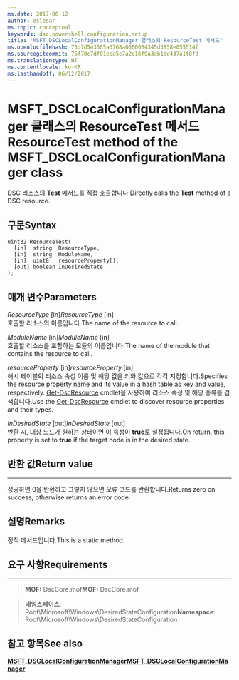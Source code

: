 ```yaml
---
ms.date: 2017-06-12
author: eslesar
ms.topic: conceptual
keywords: dsc,powershell,configuration,setup
title: "MSFT_DSCLocalConfigurationManager 클래스의 ResourceTest 메서드"
ms.openlocfilehash: 73d7d543505a3768a0660084345d3858e055514f
ms.sourcegitcommit: 75f70c7df01eea5e7a2c16f9a3ab1dd437a1f8fd
ms.translationtype: HT
ms.contentlocale: ko-KR
ms.lasthandoff: 06/12/2017
---
```

# <a name="resourcetest-method-of-the-msftdsclocalconfigurationmanager-class"></a><span data-ttu-id="6cd20-103">MSFT_DSCLocalConfigurationManager 클래스의 ResourceTest 메서드</span><span class="sxs-lookup"><span data-stu-id="6cd20-103">ResourceTest method of the MSFT_DSCLocalConfigurationManager class</span></span>

<span data-ttu-id="6cd20-104">DSC 리소스의 **Test** 메서드를 직접 호출합니다.</span><span class="sxs-lookup"><span data-stu-id="6cd20-104">Directly calls the **Test** method of a DSC resource.</span></span>

<a name="syntax"></a><span data-ttu-id="6cd20-105">구문</span><span class="sxs-lookup"><span data-stu-id="6cd20-105">Syntax</span></span>
------

```mof
uint32 ResourceTest(
  [in]  string  ResourceType,
  [in]  string  ModuleName,
  [in]  uint8   resourceProperty[],
  [out] boolean InDesiredState
);
```

<a name="parameters"></a><span data-ttu-id="6cd20-106">매개 변수</span><span class="sxs-lookup"><span data-stu-id="6cd20-106">Parameters</span></span>
----------

<span data-ttu-id="6cd20-107">*ResourceType* \[in\]</span><span class="sxs-lookup"><span data-stu-id="6cd20-107">*ResourceType* \[in\]</span></span>  
<span data-ttu-id="6cd20-108">호출할 리소스의 이름입니다.</span><span class="sxs-lookup"><span data-stu-id="6cd20-108">The name of the resource to call.</span></span>

<span data-ttu-id="6cd20-109">*ModuleName* \[in\]</span><span class="sxs-lookup"><span data-stu-id="6cd20-109">*ModuleName* \[in\]</span></span>  
<span data-ttu-id="6cd20-110">호출할 리소스를 포함하는 모듈의 이름입니다.</span><span class="sxs-lookup"><span data-stu-id="6cd20-110">The name of the module that contains the resource to call.</span></span>

<span data-ttu-id="6cd20-111">*resourceProperty* \[in\]</span><span class="sxs-lookup"><span data-stu-id="6cd20-111">*resourceProperty* \[in\]</span></span>  
<span data-ttu-id="6cd20-112">해시 테이블의 리소스 속성 이름 및 해당 값을 키와 값으로 각각 지정합니다.</span><span class="sxs-lookup"><span data-stu-id="6cd20-112">Specifies the resource property name and its value in a hash table as key and value, respectively.</span></span> <span data-ttu-id="6cd20-113">[Get-DscResource](https://technet.microsoft.com/en-us/library/dn521625.aspx) cmdlet을 사용하여 리소스 속성 및 해당 종류를 검색합니다.</span><span class="sxs-lookup"><span data-stu-id="6cd20-113">Use the [Get-DscResource](https://technet.microsoft.com/en-us/library/dn521625.aspx) cmdlet to discover resource properties and their types.</span></span>

<span data-ttu-id="6cd20-114">*InDesiredState* \[out\]</span><span class="sxs-lookup"><span data-stu-id="6cd20-114">*InDesiredState* \[out\]</span></span>  
<span data-ttu-id="6cd20-115">반환 시, 대상 노드가 원하는 상태이면 이 속성이 **true**로 설정됩니다.</span><span class="sxs-lookup"><span data-stu-id="6cd20-115">On return, this property is set to **true** if the target node is in the desired state.</span></span>

## <a name="return-value"></a><span data-ttu-id="6cd20-116">반환 값</span><span class="sxs-lookup"><span data-stu-id="6cd20-116">Return value</span></span>
------------

<span data-ttu-id="6cd20-117">성공하면 0을 반환하고 그렇지 않으면 오류 코드를 반환합니다.</span><span class="sxs-lookup"><span data-stu-id="6cd20-117">Returns zero on success; otherwise returns an error code.</span></span>

## <a name="remarks"></a><span data-ttu-id="6cd20-118">설명</span><span class="sxs-lookup"><span data-stu-id="6cd20-118">Remarks</span></span>

<span data-ttu-id="6cd20-119">정적 메서드입니다.</span><span class="sxs-lookup"><span data-stu-id="6cd20-119">This is a static method.</span></span>

## <a name="requirements"></a><span data-ttu-id="6cd20-120">요구 사항</span><span class="sxs-lookup"><span data-stu-id="6cd20-120">Requirements</span></span>
------------
><span data-ttu-id="6cd20-121">**MOF:** DscCore.mof</span><span class="sxs-lookup"><span data-stu-id="6cd20-121">**MOF:** DscCore.mof</span></span>

><span data-ttu-id="6cd20-122">**네임스페이스**: Root\Microsoft\Windows\DesiredStateConfiguration</span><span class="sxs-lookup"><span data-stu-id="6cd20-122">**Namespace**: Root\Microsoft\Windows\DesiredStateConfiguration</span></span>


## <a name="see-also"></a><span data-ttu-id="6cd20-123">참고 항목</span><span class="sxs-lookup"><span data-stu-id="6cd20-123">See also</span></span>


[<span data-ttu-id="6cd20-124">**MSFT_DSCLocalConfigurationManager**</span><span class="sxs-lookup"><span data-stu-id="6cd20-124">**MSFT_DSCLocalConfigurationManager**</span></span>](msft-dsclocalconfigurationmanager.md)


 

 



